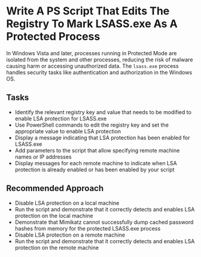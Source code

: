# Write A PS Script That Edits The Registry To Mark LSASS.exe As A Protected Process
In Windows Vista and later, processes running in Protected Mode are isolated from the system and other processes, reducing the risk of malware causing harm or accessing unauthorized data. The `lsass.exe` process handles security tasks like authentication and authorization in the Windows OS.


## Tasks
- Identify the relevant registry key and value that needs to be modified to enable LSA protection for LSASS.exe
- Use PowerShell commands to edit the registry key and set the appropriate value to enable LSA protection
- Display a message indicating that LSA protection has been enabled for LSASS.exe
- Add parameters to the script that allow specifying remote machine names or IP addresses
- Display messages for each remote machine to indicate when LSA protection is already enabled or has been enabled by your script


## Recommended Approach
- Disable LSA protection on a local machine
- Run the script and demonstrate that it correctly detects and enables LSA protection on the local machine
- Demonstrate that Mimikatz cannot successfully dump cached password hashes from memory for the protected LSASS.exe process
- Disable LSA protection on a remote machine
- Run the script and demonstrate that it correctly detects and enables LSA protection on the remote machine

